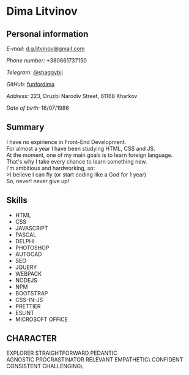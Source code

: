 # Dima Litvinov #

## Personal information ##

*E-mail:* [d.g.litvinov@gmail.com](mailto:d.g.litvinov@gmail.com)

*Phone number:* +380661737150

*Telegram:* [@shaggybii](https://t.me/shaggybii)

*GitHub:* [funfordima](https://github.com/funfordima)

*Address:* 223, Druzbi Narodiv Street, 61168 Kharkov

*Date of birth:* 16/07/1986

## Summary ##

I have no expirience in Front-End Development.\
For almost a year I have been studying HTML, CSS and JS.\
At the moment, one of my main goals is to learn foreign language.\
That's why I take every chance to learn something new.\
I'm ambitious and hardworking, so:\
    >I believe I can fly
    (or start coding like a God for 1 year)\
So, never! never give up!

## Skills ##

* HTML
* CSS
* JAVASCRIPT
* PASCAL
* DELPHI
* PHOTOSHOP
* AUTOCAD
* SEO
* JQUERY
* WEBPACK
* NODEJS
* NPM
* BOOTSTRAP
* CSS-IN-JS
* PRETTIER
* ESLINT
* MICROSOFT OFFICE

## CHARACTER ##

EXPLORER STRAIGHTFORWARD PEDANTIC\
AGNOSTIC PROCRASTINATOR RELEVANT EMPATHETIC\ 
CONFIDENT CONSISTENT CHALLENGING\

